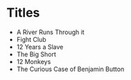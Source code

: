 # Titles

* A River Runs Through it
* Fight Club
* 12 Years a Slave
* The Big Short
* 12 Monkeys
* The Curious Case of Benjamin Button


